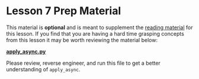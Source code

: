 # Lesson 7 Prep Material

This material is **optional** and is meant to supplement the [reading material](prepare.md) for this lesson. If you find that you are having a hard time grasping concepts from this lesson it may be worth reviewing the material below:

**[apply_async.py](../prep/apply_async.py)**

Please review, reverse engineer, and run this file to get a better understanding of `apply_async`.